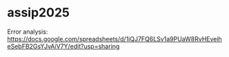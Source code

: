 # assip2025

Error analysis:
https://docs.google.com/spreadsheets/d/1iQJ7FQ6LSv1a9PUaW8RvHEveiheSebFB2GsYJvAiV7Y/edit?usp=sharing
